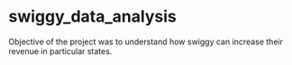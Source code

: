 # swiggy_data_analysis

Objective of the project was to understand how swiggy can increase their revenue in particular states.
